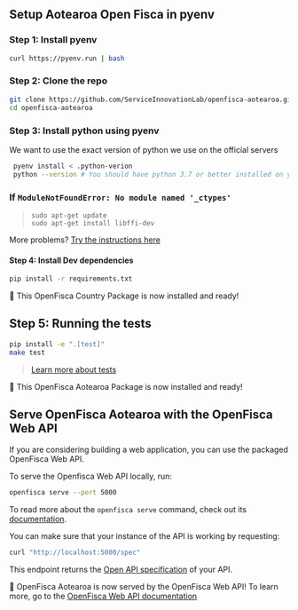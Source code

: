 ## Setup Aotearoa Open Fisca in pyenv

### Step 1: Install pyenv

```sh
curl https://pyenv.run | bash
```

### Step 2: Clone the repo

```sh
git clone https://github.com/ServiceInnovationLab/openfisca-aotearoa.git
cd openfisca-aotearoa
```

### Step 3: Install python using pyenv
We want to use the exact version of python we use on the official servers

```sh
 pyenv install < .python-verion
 python --version # You should have python 3.7 or better installed on your computer.
```

### If `ModuleNotFoundError: No module named '_ctypes'`
>
>     sudo apt-get update
>     sudo apt-get install libffi-dev
>
More problems? [Try the instructions here](https://stackoverflow.com/questions/27022373/python3-importerror-no-module-named-ctypes-when-using-value-from-module-mul#41310760)


#### Step 4: Install Dev dependencies

```sh
pip install -r requirements.txt
```

:tada: This OpenFisca Country Package is now installed and ready!

## Step 5: Running the tests

```sh
pip install -e ".[test]"
make test
```
> [Learn more about tests](https://openfisca.org/doc/coding-the-legislation/writing_yaml_tests.html)

:tada: This OpenFisca Aotearoa Package is now installed and ready!

## Serve OpenFisca Aotearoa with the OpenFisca Web API

If you are considering building a web application, you can use the packaged OpenFisca Web API.

To serve the Openfisca Web API locally, run:

```sh
openfisca serve --port 5000
```

To read more about the `openfisca serve` command, check out its [documentation](https://openfisca.readthedocs.io/en/latest/openfisca_serve.html).

You can make sure that your instance of the API is working by requesting:

```sh
curl "http://localhost:5000/spec"
```

This endpoint returns the [Open API specification](https://www.openapis.org/) of your API.

:tada: OpenFisca Aotearoa is now served by the OpenFisca Web API! To learn more, go to the [OpenFisca Web API documentation](https://openfisca.org/doc/openfisca-web-api/index.html)
